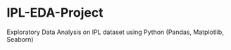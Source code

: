 # IPL-EDA-Project
Exploratory Data Analysis on IPL dataset using Python (Pandas, Matplotlib, Seaborn)
